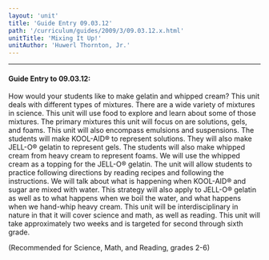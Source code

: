 ```yaml
---
layout: 'unit'
title: 'Guide Entry 09.03.12'
path: '/curriculum/guides/2009/3/09.03.12.x.html'
unitTitle: 'Mixing It Up!'
unitAuthor: 'Huwerl Thornton, Jr.'
---
```


<body>
<hr/>
 <h4>
  Guide Entry to 09.03.12:
 </h4>
 How would your students like to make gelatin and whipped cream? This unit deals with different types of mixtures. There are a wide variety of mixtures in science. This unit will use food to explore and learn about some of those mixtures. The primary mixtures this unit will focus on are solutions, gels, and foams. This unit will also encompass emulsions and suspensions. The students will make KOOL-AID® to represent solutions. They will also make JELL-O® gelatin to represent gels. The students will also make whipped cream from heavy cream to represent foams. We will use the whipped cream as a topping for the JELL-O® gelatin. The unit will allow students to practice following directions by reading recipes and following the instructions. We will talk about what is happening when KOOL-AID® and sugar are mixed with water. This strategy will also apply to JELL-O® gelatin as well as to what happens when we boil the water, and what happens when we hand-whip heavy cream. This unit will be interdisciplinary in nature in that it will cover science and math, as well as reading. This unit will take approximately two weeks and is targeted for second through sixth grade.
<p>
  (Recommended for Science, Math, and Reading, grades 2-6)
 </p>

</body>
